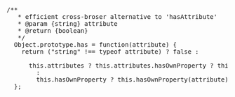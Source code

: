 <pre>
/**
   * efficient cross-broser alternative to 'hasAttribute'
   * @param {string} attribute
   * @return {boolean}
   */
  Object.prototype.has = function(attribute) {
    return ("string" !== typeof attribute) ? false :

      this.attributes ? this.attributes.hasOwnProperty ? this.attributes.hasOwnProperty(attribute) : attribute in this.attributes
        :
        this.hasOwnProperty ? this.hasOwnProperty(attribute) : attribute in this;
  };
 
</pre>
